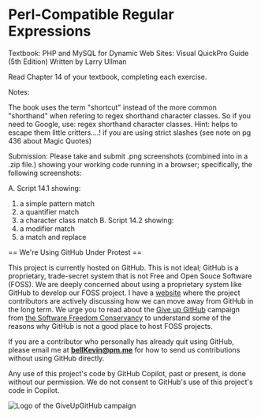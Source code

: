 # Perl-Compatible Regular Expressions

Textbook: PHP and MySQL for Dynamic Web Sites: Visual QuickPro Guide (5th Edition) Written by Larry Ullman

Read Chapter 14 of your textbook, completing each exercise.

Notes:

The book uses the term "shortcut" instead of the more common "shorthand" when refering to regex shorthand character classes.  So if you need to Google, use: regex shorthand character classes.  Hint: helps to escape them little critters....!  if you are using strict slashes (see note on pg 436 about Magic Quotes)

Submission: Please take and submit .png screenshots (combined into in a .zip file.) showing your working code running in a browser; specifically, the following screenshots:

A. Script 14.1 showing:
  1. a simple pattern match
  2. a quantifier match
  3. a character class match
B. Script 14.2 showing:
  1. a modifier match
  2. a match and replace


== We're Using GitHub Under Protest ==

This project is currently hosted on GitHub.  This is not ideal; GitHub is a
proprietary, trade-secret system that is not Free and Open Souce Software
(FOSS).  We are deeply concerned about using a proprietary system like GitHub
to develop our FOSS project. I have a [website](https://bellKevin.me) where the
project contributors are actively discussing how we can move away from GitHub
in the long term.  We urge you to read about the [Give up GitHub](https://GiveUpGitHub.org) campaign 
from [the Software Freedom Conservancy](https://sfconservancy.org) to understand some of the reasons why GitHub is not 
a good place to host FOSS projects.

If you are a contributor who personally has already quit using GitHub, please
email me at **bellKevin@pm.me** for how to send us contributions without
using GitHub directly.

Any use of this project's code by GitHub Copilot, past or present, is done
without our permission.  We do not consent to GitHub's use of this project's
code in Copilot.

![Logo of the GiveUpGitHub campaign](https://sfconservancy.org/img/GiveUpGitHub.png)
